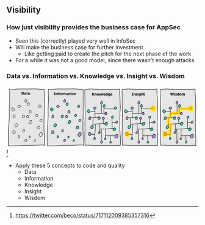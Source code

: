 ## Visibility

### How just visibility provides the business case for AppSec

  - Seen this (correctly) played very well in InfoSec
  - Will make the business case for further investment
    - Like getting paid to create the pitch for the next phase of the work
  - For a while it was not a good model, since there wasn't enough attacks


### Data vs. Information vs. Knowledge vs. Insight vs. Wisdom

![](images/data-vs-wisdom.jpg) [^data-vs-wisdom]

- Apply these 5 concepts to code and quality
   - Data
   - Information
   - Knowledge
   - Insight
   - Wisdom

[^data-vs-wisdom]: https://twitter.com/beco/status/717112009385357316
